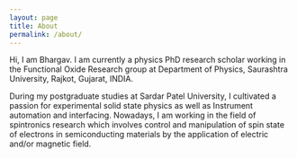 ```yaml
---
layout: page
title: About
permalink: /about/
---
```


Hi, I am Bhargav. I am currently a physics PhD research scholar working in the Functional Oxide Research group at Department of Physics, Saurashtra University, Rajkot, Gujarat, INDIA.

During my postgraduate studies at Sardar Patel University, I cultivated a passion for experimental solid state physics as well as Instrument automation and interfacing. Nowadays, I am working in the field of spintronics research which involves control and manipulation of spin state of electrons in semiconducting materials by the application of electric and/or magnetic field.
